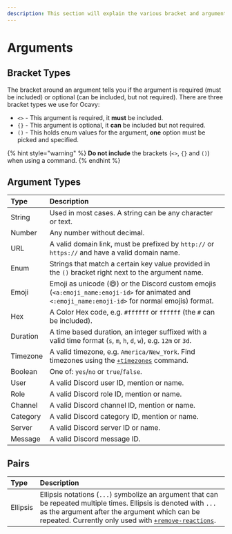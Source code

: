 ```yaml
---
description: This section will explain the various bracket and argument types used for command arguments. Command arguments are anything that goes in the brackets `<>` and `{}` of a command.
---
```


# Arguments

## Bracket Types
The bracket around an argument tells you if the argument is required (must be included) or optional (can be included, but not required). There are three bracket types we use for Ocavy:
- `<>` - This argument is required, it **must** be included.
- `{}` - This argument is optional, it **can** be included but not required.
- `()` - This holds enum values for the argument, **one** option must be picked and specified.

{% hint style="warning" %} **Do not include** the brackets (`<>`, `{}` and `()`) when using a command. {% endhint %}

## Argument Types
Type | Description
:-- | :--
String | Used in most cases. A string can be any character or text.
Number | Any number without decimal.
URL | A valid domain link, must be prefixed by `http://` or `https://` and have a valid domain name.
Enum | Strings that match a certain key value provided in the `()` bracket right next to the argument name.
Emoji | Emoji as unicode (😄) or the Discord custom emojis (`<a:emoji_name:emoji-id>` for animated and `<:emoji_name:emoji-id>` for normal emojis) format.
Hex | A Color Hex code, e.g. `#ffffff` or `ffffff` (the `#` can be included).
Duration | A time based duration, an integer suffixed with a valid time format (`s`, `m`, `h`, `d`, `w`), e.g. `12m` or `3d`.
Timezone | A valid timezone, e.g. `America/New_York`. Find timezones using the [`+timezones`](./commands/utility/+timezones.md) command.
Boolean | One of: `yes`/`no` or `true`/`false`.
User | A valid Discord user ID, mention or name.
Role | A valid Discord role ID, mention or name.
Channel | A valid Discord channel ID, mention or name.
Category | A valid Discord category ID, mention or name.
Server | A valid Discord server ID or name.
Message | A valid Discord message ID.

## Pairs
Type | Description
:-- | :--
Ellipsis | Ellipsis notations (`...`) symbolize an argument that can be repeated multiple times. Ellipsis is denoted with `...` as the argument after the argument which can be repeated. Currently only used with [`+remove-reactions`](./commands/moderation/+remove-reactions.md).
